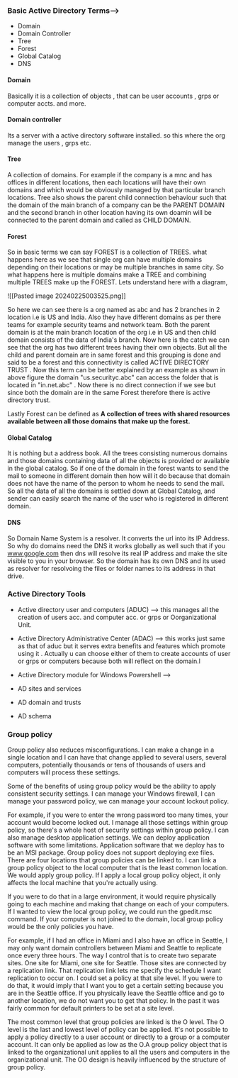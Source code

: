 

### Basic Active Directory Terms-->
- Domain
- Domain Controller
- Tree
- Forest
- Global Catalog
- DNS

#### Domain 

Basically it is a collection of objects , that can be user accounts , grps or computer accts. and more.

#### Domain controller 
Its a server with a active directory software installed. so this where the org manage the users , grps etc.

#### Tree

A collection of domains. For example if the company is a mnc and has offices in different locations, then each locations will have their own domains and which would be obviously managed by that particular branch locations.
Tree also shows the parent child connection behaviour such that the domain of the main branch of a company can be the PARENT DOMAIN and the second branch in other location having its own doamin will be connected to the parent domain and called as CHILD DOMAIN.

#### Forest


So in basic terms we can say FOREST is a collection of TREES.
what happens here as we see that single org can have multiple domains depending on their locations or may be multiple branches in same city. 
So what happens here is multiple domains make a TREE and combining multiple TREES make up the FOREST. 
Lets understand here with a diagram,

![[Pasted image 20240225003525.png]]

So here we can see there is a org named as abc and has 2 branches in 2 location i.e is US and India.
Also they have different domains as per there teams for example security teams and network team.
Both the parent domain is at the main branch location of the org i.e in US and then child domain consists of the data of India's branch.
Now here is the catch we can see that the org has two different trees having their own objects.
But all the child and parent domain are in same forest and this grouping is done and said to be a forest and this connectivity is called ACTIVE DIRECTORY TRUST . 
Now this term can be better explained by an example as shown in above figure the domain "us.securityc.abc" can access the folder that is located in "in.net.abc" . Now there is no direct connection if we see but since both the domain are in the same Forest therefore there is active directory trust.

Lastly Forest can be defined as **A collection of trees with shared resources available between all those domains that make up the forest.**

#### Global Catalog

It is nothing but a address book. 
All the trees consisting numerous domains and those domains containing data of all the objects is provided or available in the global catalog.
So if one of the domain in the forest wants to send the mail to someone in different domain then how will it do because that domain does not have the name of the person to whom he needs to send the mail.
So all the data of all the domains is settled down at Global Catalog, and sender can easily search the name of the user who is registered in different domain. 


#### DNS
So Domain Name System is a resolver. It converts the url into its IP Address.
So why do domains need the DNS it works globally as well such that if you www.google.com then dns will resolve its real IP address and make the site visible to you in your browser.
So the domain has its own DNS and its used as resolver for resolvoing the files or folder names to its address in that drive.


### Active Directory Tools
- Active directory user and computers (ADUC) -->
  this manages all the creation of users acc. and computer acc. or grps or Oorganizational Unit.
- Active Directory Administrative Center (ADAC) -->
  this works just same as that of aduc but it serves extra benefits and features which promote using it . Actually u can choose either of them to create accounts of user or grps or computers because both will reflect on the domain.l
- Active Directory module for Windows Powershell -->
  
- AD sites and services
- AD domain and trusts
- AD schema

### Group policy

Group policy also reduces misconfigurations.
I can make a change in a single location and I can have that change applied to several users, several computers, potentially thousands or tens of thousands of users and computers will process these settings.

Some of the benefits of using group policy would be the ability to apply consistent security settings. I can manage your Windows firewall, I can manage your password policy, we can manage your account lockout policy.

For example, if you were to enter the wrong password too many times, your account would become locked out.
I manage all those settings within group policy, so there's a whole host of security settings within
group policy. I can also manage desktop application settings.
We can deploy application software with some limitations.
Application software that we deploy has to be an MSI package.
Group policy does not support deploying exe files.
There are four locations that group policies can be linked to.
I can link a group policy object to the local computer that is the least common location.
We would apply group policy. If I apply a local group policy object, it only affects the local machine that you're actually using.

If you were to do that in a large environment, it would require physically going to each machine and making that change on each of your computers. If I wanted to view the local group policy, we could run the gpedit.msc command.
If your computer is not joined to the domain, local group policy would be the only policies you have.

For example, if I had an office in Miami and I also have an office in Seattle, I may only want domain
controllers between Miami and Seattle to replicate once every three hours. The way I control that is to create two separate sites. One site for Miami, one site for Seattle. Those sites are connected by a replication link.
That replication link lets me specify the schedule I want replication to occur on.
I could set a policy at that site level. If you were to do that, it would imply that I want you to get a certain setting because you are in the Seattle office.
If you physically leave the Seattle office and go to another location, we do not want you to get that policy.
In the past it was fairly common for default printers to be set at a site level.

The most common level that group policies are linked is the O level.
The O level is the last and lowest level of policy can be applied.
It's not possible to apply a policy directly to a user account or directly to a group or a computer
account. It can only be applied as low as the O.A group policy object that is linked to the organizational unit applies to all the users and computers in the organizational unit. The OO design is heavily influenced by the structure of group policy.


